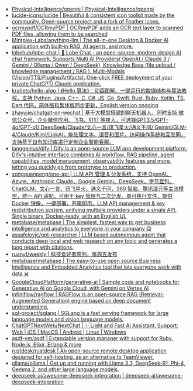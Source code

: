 + [Physical-Intelligence/openpi | Physical-Intelligence/openpi](https://github.com//Physical-Intelligence/openpi)
+ [lucide-icons/lucide | Beautiful & consistent icon toolkit made by the community. Open-source project and a fork of Feather Icons.](https://github.com//lucide-icons/lucide)
+ [ocrmypdf/OCRmyPDF | OCRmyPDF adds an OCR text layer to scanned PDF files, allowing them to be searched](https://github.com//ocrmypdf/OCRmyPDF)
+ [Mintplex-Labs/anything-llm | The all-in-one Desktop & Docker AI application with built-in RAG, AI agents, and more.](https://github.com//Mintplex-Labs/anything-llm)
+ [lobehub/lobe-chat | 🤯 Lobe Chat - an open-source, modern-design AI chat framework. Supports Multi AI Providers( OpenAI / Claude 3 / Gemini / Ollama / Qwen / DeepSeek), Knowledge Base (file upload / knowledge management / RAG ), Multi-Modals (Vision/TTS/Plugins/Artifacts). One-click FREE deployment of your private ChatGPT/ Claude application.](https://github.com//lobehub/lobe-chat)
+ [krahets/hello-algo | 《Hello 算法》：动画图解、一键运行的数据结构与算法教程。支持 Python, Java, C++, C, C#, JS, Go, Swift, Rust, Ruby, Kotlin, TS, Dart 代码。简体版和繁体版同步更新，English version ongoing](https://github.com//krahets/hello-algo)
+ [zhayujie/chatgpt-on-wechat | 基于大模型搭建的聊天机器人，同时支持 微信公众号、企业微信应用、飞书、钉钉 等接入，可选择GPT3.5/GPT-4o/GPT-o1/ DeepSeek/Claude/文心一言/讯飞星火/通义千问/ Gemini/GLM-4/Claude/Kimi/LinkAI，能处理文本、语音和图片，访问操作系统和互联网，支持基于自有知识库进行定制企业智能客服。](https://github.com//zhayujie/chatgpt-on-wechat)
+ [langgenius/dify | Dify is an open-source LLM app development platform. Dify's intuitive interface combines AI workflow, RAG pipeline, agent capabilities, model management, observability features and more, letting you quickly go from prototype to production.](https://github.com//langgenius/dify)
+ [songquanpeng/one-api | LLM API 管理 & 分发系统，支持 OpenAI、Azure、Anthropic Claude、Google Gemini、DeepSeek、字节豆包、ChatGLM、文心一言、讯飞星火、通义千问、360 智脑、腾讯混元等主流模型，统一 API 适配，可用于 key 管理与二次分发。单可执行文件，提供 Docker 镜像，一键部署，开箱即用。LLM API management & key redistribution system, unifying multiple providers under a single API. Single binary, Docker-ready, with an English UI.](https://github.com//songquanpeng/one-api)
+ [metabase/metabase | The simplest, fastest way to get business intelligence and analytics to everyone in your company 😋](https://github.com//metabase/metabase)
+ [assafelovic/gpt-researcher | LLM based autonomous agent that conducts deep local and web research on any topic and generates a long report with citations.](https://github.com//assafelovic/gpt-researcher)
+ [ruanyf/weekly | 科技爱好者周刊，每周五发布](https://github.com//ruanyf/weekly)
+ [metabase/metabase | The easy-to-use open source Business Intelligence and Embedded Analytics tool that lets everyone work with data 📊](https://github.com//metabase/metabase)
+ [GoogleCloudPlatform/generative-ai | Sample code and notebooks for Generative AI on Google Cloud, with Gemini on Vertex AI](https://github.com//GoogleCloudPlatform/generative-ai)
+ [infiniflow/ragflow | RAGFlow is an open-source RAG (Retrieval-Augmented Generation) engine based on deep document understanding.](https://github.com//infiniflow/ragflow)
+ [sgl-project/sglang | SGLang is a fast serving framework for large language models and vision language models.](https://github.com//sgl-project/sglang)
+ [ChatGPTNextWeb/NextChat | ✨ Light and Fast AI Assistant. Support: Web | iOS | MacOS | Android | Linux | Windows](https://github.com//ChatGPTNextWeb/NextChat)
+ [asdf-vm/asdf | Extendable version manager with support for Ruby, Node.js, Elixir, Erlang & more](https://github.com//asdf-vm/asdf)
+ [rustdesk/rustdesk | An open-source remote desktop application designed for self-hosting, as an alternative to TeamViewer.](https://github.com//rustdesk/rustdesk)
+ [ollama/ollama | Get up and running with Llama 3.3, DeepSeek-R1, Phi-4, Gemma 2, and other large language models.](https://github.com//ollama/ollama)
+ [deepseek-ai/awesome-deepseek-integration | deepseek-ai/awesome-deepseek-integration](https://github.com//deepseek-ai/awesome-deepseek-integration)
